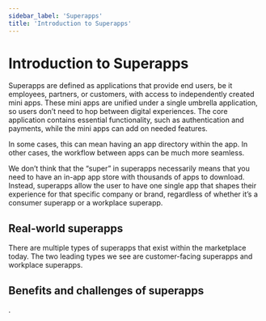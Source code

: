 ```yaml
---
sidebar_label: 'Superapps'
title: 'Introduction to Superapps'
---
```


# Introduction to Superapps

Superapps are defined as applications that provide end users, be it employees, partners, or customers, with access to independently created mini apps. These mini apps are unified under a single umbrella application, so users don’t need to hop between digital experiences. The core application contains essential functionality, such as authentication and payments, while the mini apps can add on needed features.

In some cases, this can mean having an app directory within the app. In other cases, the workflow between apps can be much more seamless.

We don’t think that the “super” in superapps necessarily means that you need to have an in-app app store with thousands of apps to download. Instead, superapps allow the user to have one single app that shapes their experience for that specific company or brand, regardless of whether it’s a consumer superapp or a workplace superapp.

## Real-world superapps

There are multiple types of superapps that exist within the marketplace today. The two leading types we see are customer-facing superapps and workplace superapps.

<!-- discuss WeChat and other examples -->

<!-- discuss Me@Walmart and other examples -->

## Benefits and challenges of superapps

.
